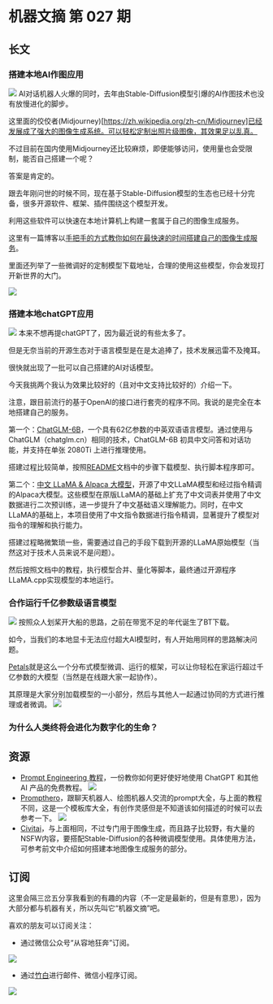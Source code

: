 # 机器文摘 第 027 期
## 长文
### 搭建本地AI作图应用
![](2023-04-04-13-51-53.png)
AI对话机器人火爆的同时，去年由Stable-Diffusion模型引爆的AI作图技术也没有放慢进化的脚步。

这里面的佼佼者(Midjourney)[https://zh.wikipedia.org/zh-cn/Midjourney]已经发展成了强大的图像生成系统。可以轻松定制出照片级图像，其效果足以乱真。

不过目前在国内使用Midjourney还比较麻烦，即便能够访问，使用量也会受限制，能否自己搭建一个呢？

答案是肯定的。

跟去年刚问世的时候不同，现在基于Stable-Diffusion模型的生态也已经十分完备，很多开源软件、框架、插件围绕这个模型开发。

利用这些软件可以快速在本地计算机上构建一套属于自己的图像生成服务。

这里有一篇博客以[手把手的方式教你如何在最快速的时间搭建自己的图像生成服务](https://www.freedidi.com/8474.html)。

里面还列举了一些微调好的定制模型下载地址，合理的使用这些模型，你会发现打开新世界的大门。

![](2023-04-04-14-02-07.png)

### 搭建本地chatGPT应用
![](2023-04-04-14-08-25.png)
本来不想再提chatGPT了，因为最近说的有些太多了。

但是无奈当前的开源生态对于语言模型是在是太追捧了，技术发展迅雷不及掩耳。

很快就出现了一批可以自己搭建的AI对话模型。

今天我挑两个我认为效果比较好的（且对中文支持比较好的）介绍一下。

注意，跟目前流行的基于OpenAI的接口进行套壳的程序不同。我说的是完全在本地搭建自己的服务。

第一个：[ChatGLM-6B](https://chatglm.cn/blog)，一个具有62亿参数的中英双语语言模型。通过使用与 ChatGLM（chatglm.cn）相同的技术，ChatGLM-6B 初具中文问答和对话功能，并支持在单张 2080Ti 上进行推理使用。

搭建过程比较简单，按照[README](https://github.com/THUDM/ChatGLM-6B/blob/main/README.md)文档中的步骤下载模型、执行脚本程序即可。

第二个：[中文 LLaMA & Alpaca 大模型](https://github.com/ymcui/Chinese-LLaMA-Alpaca)，开源了中文LLaMA模型和经过指令精调的Alpaca大模型。这些模型在原版LLaMA的基础上扩充了中文词表并使用了中文数据进行二次预训练，进一步提升了中文基础语义理解能力。同时，在中文LLaMA的基础上，本项目使用了中文指令数据进行指令精调，显著提升了模型对指令的理解和执行能力。

搭建过程略微繁琐一些，需要通过自己的手段下载到开源的LLaMA原始模型（当然这对于技术人员来说不是问题）。

然后按照文档中的教程，执行模型合并、量化等脚本，最终通过开源程序LLaMA.cpp实现模型的本地运行。

### 合作运行千亿参数级语言模型
![](2023-04-04-14-22-47.png)
按照众人划桨开大船的思路，之前在带宽不足的年代诞生了BT下载。

如今，当我们的本地显卡无法应付超大AI模型时，有人开始用同样的思路解决问题。

[Petals](https://petals.ml/)就是这么一个分布式模型微调、运行的框架，可以让你轻松在家运行超过千亿参数的大模型（当然是在线跟大家一起协作）。

其原理是大家分别加载模型的一小部分，然后与其他人一起通过协同的方式进行推理或者微调。
![](2023-04-04-14-27-18.png)

### 为什么人类终将会进化为数字化的生命？
## 资源
- [Prompt Engineering 教程](https://learningprompt.wiki/)，一份教你如何更好使好地使用 ChatGPT 和其他 AI 产品的免费教程。
  ![](2023-04-04-14-43-13.png)
- [Prompthero](https://prompthero.com/)，跟聊天机器人、绘图机器人交流的prompt大全，与上面的教程不同，这是一个模板库大全，有创作灵感但是不知道该如何描述的时候可以去参考一下。
  ![](2023-04-04-14-45-46.png)
- [Civitai](https://civitai.com/)，与上面相同，不过专门用于图像生成，而且路子比较野，有大量的NSFW内容，要搭配Stable-Diffusion的各种微调模型使用。具体使用方法，可参考前文中介绍如何搭建本地图像生成服务的部分。


## 订阅
这里会隔三岔五分享我看到的有趣的内容（不一定是最新的，但是有意思），因为大部分都与机器有关，所以先叫它“机器文摘”吧。

喜欢的朋友可以订阅关注：

- 通过微信公众号“从容地狂奔”订阅。

![](../weixin.jpg)

- 通过[竹白](https://zhubai.love/)进行邮件、微信小程序订阅。

![](../zhubai.jpg)